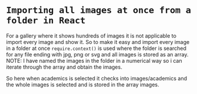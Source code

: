 # `Importing all images at once from a folder in React`
For a gallery where it shows hundreds of images it is not applicable to import every image and show it. So to make it easy and import every image in a folder at once `require.context()` is used where the folder is searched for any file ending with jpg, png or svg and all images is stored as an array.
NOTE: I have named the images in the folder in a numerical way so i can iterate through the array and obtain the images.

So here when academics is selected it checks into images/academics and the whole images is selected and is stored in the array images.


